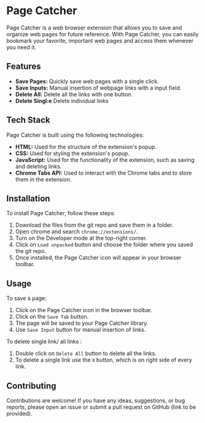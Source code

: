 # Page Catcher

Page Catcher is a web browser extension that allows you to save and organize web pages for future reference. With Page Catcher, you can easily bookmark your favorite, important web pages and access them whenever you need it.

## Features

- **Save Pages:** Quickly save web pages with a single click.
- **Save Inputs:** Manual insertion of webpage links with a input field.
- **Delete All:** Delete all the links with one button.
- **Delete Singl:e** Delete individual links

## Tech Stack

Page Catcher is built using the following technologies:

- **HTML:** Used for the structure of the extension's popup.
- **CSS:** Used for styling the extension's popup.
- **JavaScript:** Used for the functionality of the extension, such as saving and deleting links.
- **Chrome Tabs API:** Used to interact with the Chrome tabs and to store them in the extension.


## Installation

To install Page Catcher, follow these steps:

1. Download the files from the git repo and save them in a folder.
2. Open chrome and search `chrome://extensions/`.
3. Turn on the Developer mode at the top-right corner.
4. Click on `Load unpacked` button and choose the folder where you saved the git repo.
5. Once installed, the Page Catcher icon will appear in your browser toolbar.

## Usage

To save a page:

1. Click on the Page Catcher icon in the browser toolbar.
2. Click on the `Save Tab` button.
3. The page will be saved to your Page Catcher library.
4. Use `Save Input` button for manual insertion of links.

To delete single link/ all links :

1. Double click on `Delete All` button to delete all the links.
2. To delete a single link use the `X` button, which is on right side of every link.

## Contributing

Contributions are welcome! If you have any ideas, suggestions, or bug reports, please open an issue or submit a pull request on GitHub (link to be provided).




